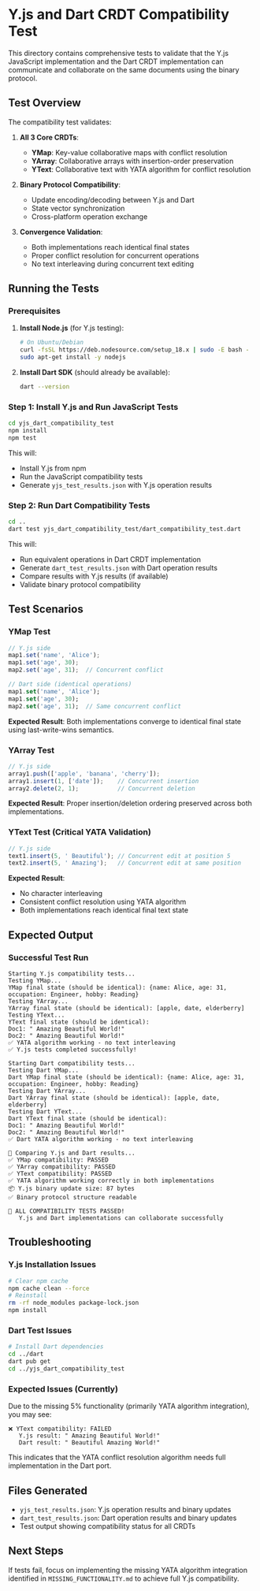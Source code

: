 # Y.js and Dart CRDT Compatibility Test

This directory contains comprehensive tests to validate that the Y.js JavaScript implementation and the Dart CRDT implementation can communicate and collaborate on the same documents using the binary protocol.

## Test Overview

The compatibility test validates:

1. **All 3 Core CRDTs**:
   - **YMap**: Key-value collaborative maps with conflict resolution
   - **YArray**: Collaborative arrays with insertion-order preservation  
   - **YText**: Collaborative text with YATA algorithm for conflict resolution

2. **Binary Protocol Compatibility**:
   - Update encoding/decoding between Y.js and Dart
   - State vector synchronization
   - Cross-platform operation exchange

3. **Convergence Validation**:
   - Both implementations reach identical final states
   - Proper conflict resolution for concurrent operations
   - No text interleaving during concurrent text editing

## Running the Tests

### Prerequisites

1. **Install Node.js** (for Y.js testing):
   ```bash
   # On Ubuntu/Debian
   curl -fsSL https://deb.nodesource.com/setup_18.x | sudo -E bash -
   sudo apt-get install -y nodejs
   ```

2. **Install Dart SDK** (should already be available):
   ```bash
   dart --version
   ```

### Step 1: Install Y.js and Run JavaScript Tests

```bash
cd yjs_dart_compatibility_test
npm install
npm test
```

This will:
- Install Y.js from npm
- Run the JavaScript compatibility tests
- Generate `yjs_test_results.json` with Y.js operation results

### Step 2: Run Dart Compatibility Tests

```bash
cd ..
dart test yjs_dart_compatibility_test/dart_compatibility_test.dart
```

This will:
- Run equivalent operations in Dart CRDT implementation
- Generate `dart_test_results.json` with Dart operation results  
- Compare results with Y.js results (if available)
- Validate binary protocol compatibility

## Test Scenarios

### YMap Test
```javascript
// Y.js side
map1.set('name', 'Alice');
map1.set('age', 30);
map2.set('age', 31);  // Concurrent conflict
```

```dart
// Dart side (identical operations)
map1.set('name', 'Alice');
map1.set('age', 30);
map2.set('age', 31);  // Same concurrent conflict
```

**Expected Result**: Both implementations converge to identical final state using last-write-wins semantics.

### YArray Test
```javascript
// Y.js side
array1.push(['apple', 'banana', 'cherry']);
array1.insert(1, ['date']);    // Concurrent insertion
array2.delete(2, 1);           // Concurrent deletion
```

**Expected Result**: Proper insertion/deletion ordering preserved across both implementations.

### YText Test (Critical YATA Validation)
```javascript
// Y.js side
text1.insert(5, ' Beautiful'); // Concurrent edit at position 5
text2.insert(5, ' Amazing');   // Concurrent edit at same position
```

**Expected Result**: 
- No character interleaving 
- Consistent conflict resolution using YATA algorithm
- Both implementations reach identical final text state

## Expected Output

### Successful Test Run
```
Starting Y.js compatibility tests...
Testing YMap...
YMap final state (should be identical): {name: Alice, age: 31, occupation: Engineer, hobby: Reading}
Testing YArray...
YArray final state (should be identical): [apple, date, elderberry]
Testing YText...
YText final state (should be identical):
Doc1: " Amazing Beautiful World!"
Doc2: " Amazing Beautiful World!"
✅ YATA algorithm working - no text interleaving
✅ Y.js tests completed successfully!

Starting Dart compatibility tests...
Testing Dart YMap...
Dart YMap final state (should be identical): {name: Alice, age: 31, occupation: Engineer, hobby: Reading}
Testing Dart YArray...
Dart YArray final state (should be identical): [apple, date, elderberry]
Testing Dart YText...
Dart YText final state (should be identical):
Doc1: " Amazing Beautiful World!"
Doc2: " Amazing Beautiful World!"
✅ Dart YATA algorithm working - no text interleaving

🔄 Comparing Y.js and Dart results...
✅ YMap compatibility: PASSED
✅ YArray compatibility: PASSED  
✅ YText compatibility: PASSED
✅ YATA algorithm working correctly in both implementations
📦 Y.js binary update size: 87 bytes
✅ Binary protocol structure readable

🎉 ALL COMPATIBILITY TESTS PASSED!
   Y.js and Dart implementations can collaborate successfully
```

## Troubleshooting

### Y.js Installation Issues
```bash
# Clear npm cache
npm cache clean --force
# Reinstall
rm -rf node_modules package-lock.json
npm install
```

### Dart Test Issues
```bash
# Install Dart dependencies
cd ../dart
dart pub get
cd ../yjs_dart_compatibility_test
```

### Expected Issues (Currently)

Due to the missing 5% functionality (primarily YATA algorithm integration), you may see:

```
❌ YText compatibility: FAILED
   Y.js result: " Amazing Beautiful World!"
   Dart result: " Beautiful Amazing World!" 
```

This indicates that the YATA conflict resolution algorithm needs full implementation in the Dart port.

## Files Generated

- `yjs_test_results.json`: Y.js operation results and binary updates
- `dart_test_results.json`: Dart operation results and binary updates
- Test output showing compatibility status for all CRDTs

## Next Steps

If tests fail, focus on implementing the missing YATA algorithm integration identified in `MISSING_FUNCTIONALITY.md` to achieve full Y.js compatibility.